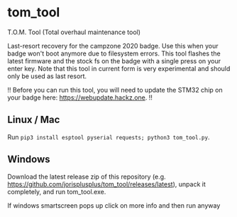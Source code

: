 # tom_tool
T.O.M. Tool (Total overhaul maintenance tool)

Last-resort recovery for the campzone 2020 badge. Use this when your badge won't boot anymore due to filesystem errors. This tool flashes the latest firmware and the stock fs on the badge with a single press on your enter key. Note that this tool in current form is very experimental and should only be used as last resort.

!! Before you can run this tool, you will need to update the STM32 chip on your badge here: https://webupdate.hackz.one. !!

## Linux / Mac
Run `pip3 install esptool pyserial requests; python3 tom_tool.py`.

## Windows
Download the latest release zip of this repository (e.g. https://github.com/jorisplusplus/tom_tool/releases/latest), unpack it completely, and run tom_tool.exe.

If windows smartscreen pops up click on more info and then run anyway
